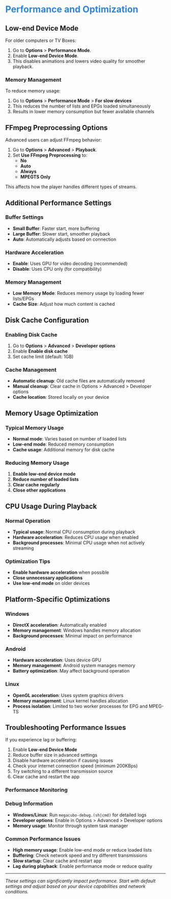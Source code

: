 <!-- docs/performance.md -->

# <span style="color: #2e86de;">Performance and Optimization</span>

## Low-end Device Mode

For older computers or TV Boxes:

1. Go to **Options** > **Performance Mode**.
2. Enable **Low-end Device Mode**.
3. This disables animations and lowers video quality for smoother playback.

### Memory Management

To reduce memory usage:
1. Go to **Options** > **Performance Mode** > **For slow devices**
2. This reduces the number of lists and EPGs loaded simultaneously
3. Results in lower memory consumption but fewer available channels

## FFmpeg Preprocessing Options

Advanced users can adjust FFmpeg behavior:

1. Go to **Options** > **Advanced** > **Playback**.
2. Set **Use FFmpeg Preprocessing** to:
   - **No**
   - **Auto**
   - **Always**
   - **MPEGTS Only**

This affects how the player handles different types of streams.

## Additional Performance Settings

### Buffer Settings
- **Small Buffer**: Faster start, more buffering
- **Large Buffer**: Slower start, smoother playback
- **Auto**: Automatically adjusts based on connection

### Hardware Acceleration
- **Enable**: Uses GPU for video decoding (recommended)
- **Disable**: Uses CPU only (for compatibility)

### Memory Management
- **Low Memory Mode**: Reduces memory usage by loading fewer lists/EPGs
- **Cache Size**: Adjust how much content is cached

## Disk Cache Configuration

### Enabling Disk Cache
1. Go to **Options** > **Advanced** > **Developer options**
2. Enable **Enable disk cache**
3. Set cache limit (default: 1GB)

### Cache Management
- **Automatic cleanup**: Old cache files are automatically removed
- **Manual cleanup**: Clear cache in Options > Advanced > Developer options
- **Cache location**: Stored locally on your device

## Memory Usage Optimization

### Typical Memory Usage
- **Normal mode**: Varies based on number of loaded lists
- **Low-end mode**: Reduced memory consumption
- **Cache usage**: Additional memory for disk cache

### Reducing Memory Usage
1. **Enable low-end device mode**
2. **Reduce number of loaded lists**
3. **Clear cache regularly**
4. **Close other applications**

## CPU Usage During Playback

### Normal Operation
- **Typical usage**: Normal CPU consumption during playback
- **Hardware acceleration**: Reduces CPU usage when enabled
- **Background processes**: Minimal CPU usage when not actively streaming

### Optimization Tips
- **Enable hardware acceleration** when possible
- **Close unnecessary applications**
- **Use low-end mode** on older devices

## Platform-Specific Optimizations

### Windows
- **DirectX acceleration**: Automatically enabled
- **Memory management**: Windows handles memory allocation
- **Background processes**: Minimal impact on performance

### Android
- **Hardware acceleration**: Uses device GPU
- **Memory management**: Android system manages memory
- **Battery optimization**: May affect background operation

### Linux
- **OpenGL acceleration**: Uses system graphics drivers
- **Memory management**: Linux kernel handles allocation
- **Process isolation**: Limited to two worker processes for EPG and MPEG-TS

## Troubleshooting Performance Issues

If you experience lag or buffering:

1. Enable **Low-end Device Mode**
2. Reduce buffer size in advanced settings
3. Disable hardware acceleration if causing issues
4. Check your internet connection speed (minimum 200KBps)
5. Try switching to a different transmission source
6. Clear cache and restart the app

### Performance Monitoring

### Debug Information
- **Windows/Linux**: Run `megacubo-debug.(sh|cmd)` for detailed logs
- **Developer options**: Enable in Options > Advanced > Developer options
- **Memory usage**: Monitor through system task manager

### Common Performance Issues
- **High memory usage**: Enable low-end mode or reduce loaded lists
- **Buffering**: Check network speed and try different transmissions
- **Slow startup**: Clear cache and restart app
- **Lag during playback**: Enable performance mode or reduce quality

---

*These settings can significantly impact performance. Start with default settings and adjust based on your device capabilities and network conditions.*